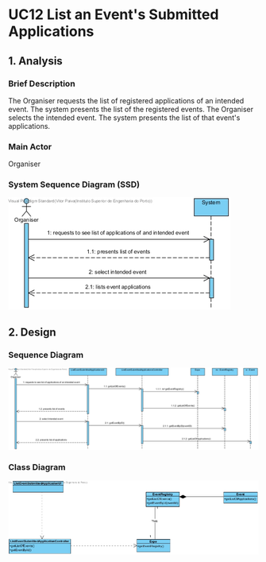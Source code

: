 # **UC12 List an Event's Submitted Applications**

## **1. Analysis**

### Brief Description

The Organiser requests the list of registered applications of an intended event. The system presents the list of the registered events. The Organiser selects the intended event. The system presents the list of that event's applications.

### Main Actor

Organiser

### System Sequence Diagram (SSD)

![UC12-SSD.jpg](UC12-SSD.jpg)

## **2. Design**

### Sequence Diagram

![UC12-Design-Sequence.jpg](UC12-Design-Sequence.jpg)

### Class Diagram

![UC12-Design-Class.jpg](UC12-Design-Class.jpg)
